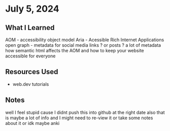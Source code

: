 # July 5, 2024

## What I Learned

AOM - accessibility object model
Aria - Acessible Rich Internet Applications
open graph - metadata for social media links ? or posts ?
a lot of metadata
how semantic html affects the AOM and how to keep your website accessible for everyone

## Resources Used
- web.dev tutorials

## Notes
well I feel stupid cause I didnt push this into github at the right date 
also that is maybe a lot of info and I might need to re-view it or take some notes about it or idk maybe anki 



